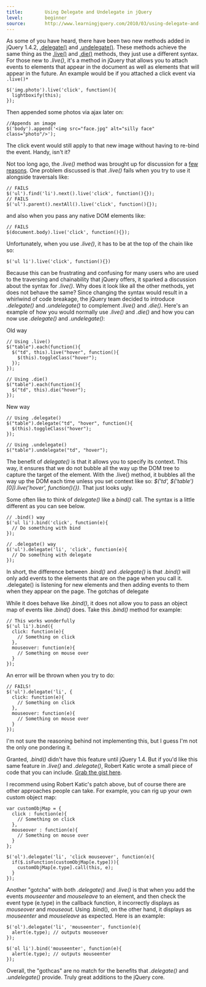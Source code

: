 ```yaml
---
title:        Using Delegate and Undelegate in jQuery
level:        beginner
source:       http://www.learningjquery.com/2010/03/using-delegate-and-undelegate-in-jquery-1-4-2
---
```


As some of you have heard, there have been two new methods added in jQuery 1.4.2, [.delegate()](http://api.jquery.com/delegate/) and [.undelegate()](http://api.jquery.com/undelegate/). These methods achieve the same thing as the [.live()](http://api.jquery.com/live/) and [.die()](http://api.jquery.com/die/) methods, they just use a different syntax. For those new to *.live()*, it's a method in jQuery that allows you to attach events to elements that appear in the document as well as elements that will appear in the future. An example would be if you attached a click event via `.live()*`

```
$('img.photo').live('click', function(){
  lightboxify(this);
});
```

Then appended some photos via ajax later on:

```
//Appends an image
$('body').append('<img src="face.jpg" alt="silly face" class="photo"/>');
```

The click event would still apply to that new image without having to re-bind the event. Handy, isn't it?

Not too long ago, the *.live()* method was brought up for discussion for a [few](http://forum.jquery.com/topic/jquery-live-jquery-fn-live-discussion) [reasons](http://paulirish.com/2010/on-jquery-live/). One problem discussed is that *.live()* fails when you try to use it alongside traversals like:

```
// FAILS
$('ul').find('li').next().live('click', function(){});
// FAILS
$('ul').parent().nextAll().live('click', function(){});
```

and also when you pass any native DOM elements like:

```
// FAILS
$(document.body).live('click', function(){});
```

Unfortunately, when you use *.live()*, it has to be at the top of the chain like so:

```
$('ul li').live('click', function(){})
```

Because this can be frustrating and confusing for many users who are used to the traversing and chainability that jQuery offers, it sparked a discussion about the syntax for *.live()*. Why does it look like all the other methods, yet does not behave the same? Since changing the syntax would result in a whirlwind of code breakage, the jQuery team decided to introduce *.delegate()* and *.undelegate()* to complement *.live()* and *.die()*. Here's an example of how you would normally use *.live()* and *.die()* and how you can now use *.delegate()* and *.undelegate()*:

Old way

```
// Using .live()
$("table").each(function(){
  $("td", this).live("hover", function(){
    $(this).toggleClass("hover");
  });
});

// Using .die()
$("table").each(function(){
  $("td", this).die("hover");
});
```

New way

```
// Using .delegate()
$("table").delegate("td", "hover", function(){
  $(this).toggleClass("hover");
});

// Using .undelegate()
$("table").undelegate("td", "hover");
```

The benefit of *delegate()* is that it allows you to specify its context. This way, it ensures that we do not bubble all the way up the DOM tree to capture the target of the element. With the .live() method, it bubbles all the way up the DOM each time unless you set context like so: *$('td', $('table')[0]).live('hover', function(){})*. That just looks ugly.

Some often like to think of *delegate()* like a *bind()* call. The syntax is a little different as you can see below.

```
// .bind() way
$('ul li').bind('click', function(e){
  // Do something with bind
});

// .delegate() way
$('ul').delegate('li', 'click', function(e){
  // Do something with delegate
});
```


In short, the difference between *.bind()* and *.delegate()* is that *.bind()* will only add events to the elements that are on the page when you call it. .delegate() is listening for new elements and then adding events to them when they appear on the page.
The gotchas of delegate

While it does behave like *.bind()*, it does not allow you to pass an object map of events like *.bind()* does. Take this *.bind()* method for example:

```
// This works wonderfully
$('ul li').bind({
  click: function(e){
    // Something on click
  },
  mouseover: function(e){
    // Something on mouse over
  }
});
```

An error will be thrown when you try to do:

```
// FAILS!
$('ul').delegate('li', {
  click: function(e){
    // Something on click
  },
  mouseover: function(e){
    // Something on mouse over
  }
});
```

I'm not sure the reasoning behind not implementing this, but I guess I'm not the only one pondering it.

Granted, *.bind()* didn't have this feature until jQuery 1.4. But if you'd like this same feature in *.live()* and *.delegate()*, Robert Katic wrote a small piece of code that you can include. [Grab the gist here](http://gist.github.com/310747).

I recommend using Robert Katic's patch above, but of course there are other approaches people can take. For example, you can rig up your own custom object map:

```
var customObjMap = {
  click : function(e){
    // Something on click
  },
  mouseover : function(e){
    // Something on mouse over
  }
};

$('ol').delegate('li', 'click mouseover', function(e){
  if($.isFunction(customObjMap[e.type])){
    customObjMap[e.type].call(this, e);
  }
});
```

Another "gotcha" with both *.delegate()* and *.live()* is that when you add the events *mouseenter* and *mouseleave* to an element, and then check the event type (e.type) in the callback function, it incorrectly displays as *mouseover* and *mouseout*. Using .bind(), on the other hand, it displays as *mouseenter* and *mouseleave* as expected. Here is an example:

```
$('ol').delegate('li', 'mouseenter', function(e){
  alert(e.type); // outputs mouseover
});

$('ol li').bind('mouseenter', function(e){
  alert(e.type); // outputs mouseenter
});
```


Overall, the "gothcas" are no match for the benefits that *.delegate()* and *.undelegate()* provide. Truly great additions to the jQuery core.
